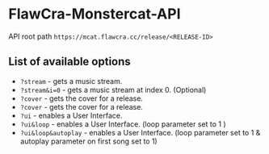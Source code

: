 # FlawCra-Monstercat-API

API root path ```https://mcat.flawcra.cc/release/<RELEASE-ID>```

List of available options
------------------
* ```?stream``` - gets a music stream.
* ```?stream&i=0``` - gets a music stream at index 0. (Optional)
* ```?cover``` - gets the cover for a release.
* ```?cover``` - gets the cover for a release.
* ```?ui``` - enables a User Interface.
* ```?ui&loop``` - enables a User Interface. (loop parameter set to 1 )
* ```?ui&loop&autoplay``` - enables a User Interface. (loop parameter set to 1 & autoplay parameter on first song set to 1)

